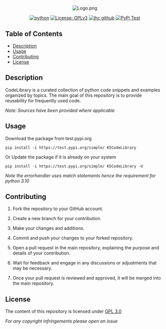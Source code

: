 <div align="center">

#

![Logo.png](https://i.ibb.co/j3WvvNC/Logo.png)



[![python](https://img.shields.io/badge/Python-%3E%3D3.10-blue?style=flat&logo=python&logoColor=white)](https://www.python.org)
[![License: GPLv3](https://img.shields.io/badge/License-GPLv3-green.svg)](https://www.gnu.org/licenses/gpl-3.0)
[![jhc github](https://img.shields.io/badge/Github-Kydoimos97-yellow?style=flat&logo=github)](https://github.com/Kydoimos97)
[![PyPi Test](https://img.shields.io/badge/PyPi%20Test-0.0.2-red?style=flat&logo=python&logoColor=red&link=https://test.pypi.org/project/K5CodeLibrary/)](https://test.pypi.org/project/K5CodeLibrary/)

</div>

## Table of Contents

- [Description](#description)
- [Usage](#usage)
- [Contributing](#contributing)
- [License](#license)

## Description

CodeLibrary is a curated collection of python code snippets and examples organized by topics.
The main goal of this repository is to provide reusability for frequently used code. 

*Note: Sources have been provided where applicable*

## Usage

Download the package from test.pypi.org

    pip install -i https://test.pypi.org/simple/ K5CodeLibrary

Or Update the package if it is already on your system

    pip install -i https://test.pypi.org/simple/ K5CodeLibrary -U

*Note the errorhandler uses match statements hence the requirement for python 3.10*

## Contributing

1. Fork the repository to your GitHub account.

2. Create a new branch for your contribution.

3. Make your changes and additions.

4. Commit and push your changes to your forked repository.

5. Open a pull request in the main repository, explaining the purpose and details of your contribution.

6. Wait for feedback and engage in any discussions or adjustments that may be necessary.

7. Once your pull request is reviewed and approved, it will be merged into the main repository.

## License

The content of this repository is licensed under [GPL 3.0](https://www.gnu.org/licenses/gpl-3)

*For any copyright infringements please open an issue*
